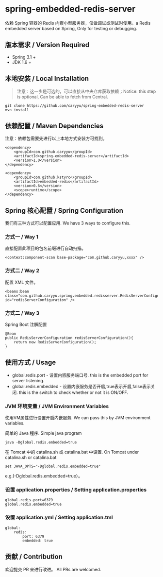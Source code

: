 # spring-embedded-redis-server
依赖 Spring 容器的 Redis 内嵌小型服务器，仅做调试或测试时使用。a Redis embedded server based on Spring, Only for testing or debugging.

## 版本需求 / Version Required
* Spring 3.1 +
* JDK 1.6 +

## 本地安装 / Local Installation
> 注意：这一步是可选的，可以直接从中央仓库获取依赖；Notice: this step is optional, Can be able to fetch from Central.
```
git clone https://github.com/caryyu/spring-embedded-redis-server
mvn install
```
## 依赖配置 / Maven Dependencies
注意：依赖包需要先进行以上本地方式安装方可找到。
```
<dependency>
    <groupId>com.github.caryyu</groupId>
    <artifactId>spring-embedded-redis-server</artifactId>
    <version>1.0</version>
</dependency>

<dependency>
    <groupId>com.github.kstyrc</groupId>
    <artifactId>embedded-redis</artifactId>
    <version>0.6</version>
    <scope>runtime</scope>
</dependency>
```

## Spring 核心配置 / Spring Configuration
我们有三种方式可以配置应用. We have 3 ways to configure this.
### 方式一 / Way 1
直接配置此项目的包名前缀进行自动扫描。
```
<context:component-scan base-package="com.github.caryyu,xxxx" />
```
### 方式二 / Way 2
配置 XML 文件。
```
<beans:bean class="com.github.caryyu.spring.embedded.redisserver.RedisServerConfiguration" id="redisServerConfiguration" />
```
### 方式二 / Way 3
Spring Boot 注解配置
```
@Bean
public RedisServerConfiguration redisServerConfiguration(){
    return new RedisServerConfiguration();
}
```
## 使用方式 / Usage
* global.redis.port - 设置内嵌服务端口号. this is the embedded port for server listening.
* global.redis.embedded - 设置内嵌服务是否开启,true表示开启,false表示关闭. this is the switch to check whether or not it is ON/OFF.
### JVM 环境变量 / JVM Environment Variables
使用VM属性进行设置开启内嵌服务. We can pass this by JVM environment variables.  
  
简单的 Java 程序. Simple java program
```
java -Dglobal.redis.embedded=true
```

在 Tomcat 中的 catalina.sh 或 catalina.bat 中设置. On Tomcat under catalina.sh or catalina.bat
```
set JAVA_OPTS="-Dglobal.redis.embedded=true"
```

e.g.(-Dglobal.redis.embedded=true）。
### 设置 application.properties / Setting application.properties
```
global.redis.port=6379
global.redis.embedded=true    
```
### 设置 application.yml / Setting application.tml 
```
global:
    redis:
        port: 6379
        embedded: true
```
## 贡献 / Contribution
欢迎提交 PR 来进行改进。 All PRs are welcomed.


